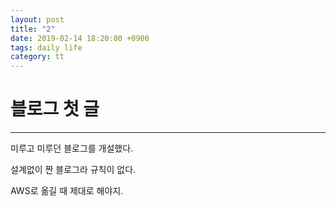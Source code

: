 ```yaml
---
layout: post
title: "2"
date: 2019-02-14 18:20:00 +0900
tags: daily life
category: tt
---
```


# 블로그 첫 글
---

미루고 미루던 블로그를 개설했다.

설계없이 짠 블로그라 규칙이 없다.

AWS로 옮길 때 제대로 해야지.